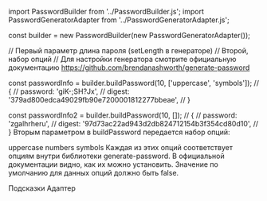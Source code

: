 import PasswordBuilder from '../PasswordBuilder.js';
import PasswordGeneratorAdapter from '../PasswordGeneratorAdapter.js';

const builder = new PasswordBuilder(new PasswordGeneratorAdapter());

// Первый параметр длина пароля (setLength в генераторе)
// Второй, набор опций
// Для настройки генератора смотрите официальную документацию https://github.com/brendanashworth/generate-password

const passwordInfo = builder.buildPassword(10, ['uppercase', 'symbols']);
// {
//    password: 'giK-;SH?Jx',
//    digest: '379ad800edca49029fb90e7200001812277bbeae',
// }

const passwordInfo2 = builder.buildPassword(10, []);
// {
//    password: 'zgalhrheru',
//    digest: '97d73ac22ad943d2db824712154b3f354cd80d10',
// }
Вторым параметром в buildPassword передается набор опций:

uppercase
numbers
symbols
Каждая из этих опций соответствует опциям внутри библиотеки generate-password. В официальной документации видно, как их можно установить. Значение по умолчанию для данных опций должно быть false.

Подсказки
Адаптер